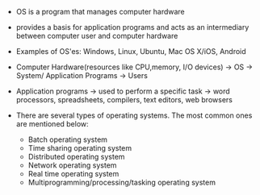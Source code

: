 - OS is a program that manages computer hardware
- provides a basis for application programs and acts as an intermediary between computer user and computer hardware
- Examples of OS'es: Windows, Linux, Ubuntu, Mac OS X/iOS, Android

- Computer Hardware(resources like CPU,memory, I/O devices) -> OS -> System/ Application Programs -> Users

- Application programs -> used to perform a specific task -> word processors, spreadsheets, compilers, text editors, web browsers

- There are several types of operating systems. The most common ones are mentioned below:
  - Batch operating system
  - Time sharing operating system
  - Distributed operating system
  - Network operating system
  - Real time operating system
  - Multiprogramming/processing/tasking operating system




